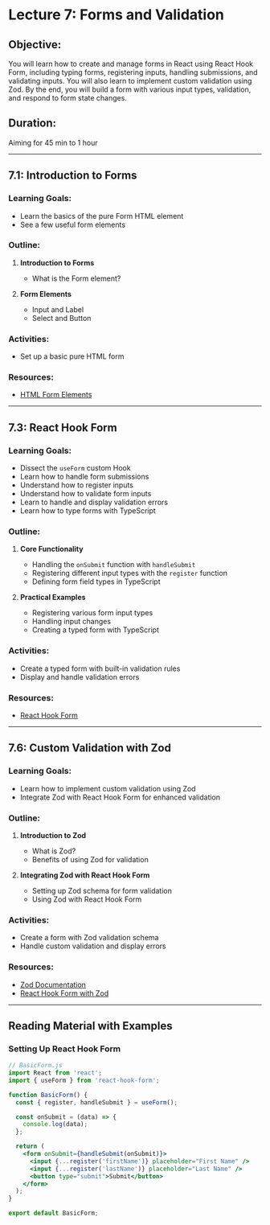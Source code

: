 # Lecture 7: Forms and Validation

## Objective:
You will learn how to create and manage forms in React using React Hook Form, including typing forms, registering inputs, handling submissions, and validating inputs. You will also learn to implement custom validation using Zod. By the end, you will build a form with various input types, validation, and respond to form state changes.

## Duration:
Aiming for 45 min to 1 hour

---

## 7.1: Introduction to Forms

### Learning Goals:
- Learn the basics of the pure Form HTML element
- See a few useful form elements

### Outline:
1. **Introduction to Forms**
   - What is the Form element?

2. **Form Elements**
   - Input and Label
   - Select and Button

### Activities:
- Set up a basic pure HTML form

### Resources:
- [HTML Form Elements](https://www.w3schools.com/html/html_form_elements.asp)

---

## 7.3: React Hook Form

### Learning Goals:
- Dissect the `useForm` custom Hook
- Learn how to handle form submissions
- Understand how to register inputs
- Understand how to validate form inputs
- Learn to handle and display validation errors
- Learn how to type forms with TypeScript

### Outline:
1. **Core Functionality**
   - Handling the `onSubmit` function with  `handleSubmit`
   - Registering different input types with the `register` function
   - Defining form field types in TypeScript

2. **Practical Examples**
   - Registering various form input types
   - Handling input changes
   - Creating a typed form with TypeScript

### Activities:
- Create a typed form with built-in validation rules
- Display and handle validation errors

### Resources:
- [React Hook Form](https://react-hook-form.com/)

---

## 7.6: Custom Validation with Zod

### Learning Goals:
- Learn how to implement custom validation using Zod
- Integrate Zod with React Hook Form for enhanced validation

### Outline:
1. **Introduction to Zod**
   - What is Zod?
   - Benefits of using Zod for validation

2. **Integrating Zod with React Hook Form**
   - Setting up Zod schema for form validation
   - Using Zod with React Hook Form

### Activities:
- Create a form with Zod validation schema
- Handle custom validation and display errors

### Resources:
- [Zod Documentation](https://zod.dev/)
- [React Hook Form with Zod](https://react-hook-form.com/get-started#SchemaValidation)

---

## Reading Material with Examples

### Setting Up React Hook Form

```jsx
// BasicForm.js
import React from 'react';
import { useForm } from 'react-hook-form';

function BasicForm() {
  const { register, handleSubmit } = useForm();

  const onSubmit = (data) => {
    console.log(data);
  };

  return (
    <form onSubmit={handleSubmit(onSubmit)}>
      <input {...register('firstName')} placeholder="First Name" />
      <input {...register('lastName')} placeholder="Last Name" />
      <button type="submit">Submit</button>
    </form>
  );
}

export default BasicForm;
